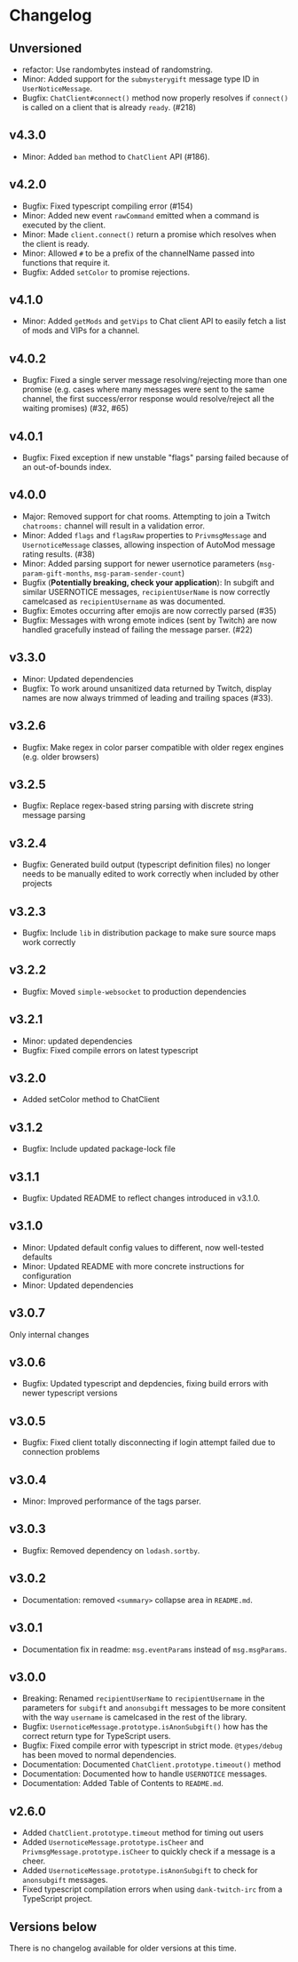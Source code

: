 # Changelog

## Unversioned

- refactor: Use randombytes instead of randomstring.
- Minor: Added support for the `submysterygift` message type ID in `UserNoticeMessage`.
- Bugfix: `ChatClient#connect()` method now properly resolves if `connect()` is called on a client that is already `ready`. (#218)

## v4.3.0

- Minor: Added `ban` method to `ChatClient` API (#186).

## v4.2.0

- Bugfix: Fixed typescript compiling error (#154)
- Minor: Added new event `rawCommand` emitted when a command is executed by the client.
- Minor: Made `client.connect()` return a promise which resolves when the client is ready.
- Minor: Allowed `#` to be a prefix of the channelName passed into functions that require it.
- Bugfix: Added `setColor` to promise rejections.

## v4.1.0

- Minor: Added `getMods` and `getVips` to Chat client API to easily fetch a list of mods and VIPs for a channel.

## v4.0.2

- Bugfix: Fixed a single server message resolving/rejecting more than one promise (e.g. cases where many messages were sent to the same channel, the first success/error response would resolve/reject all the waiting promises) (#32, #65)

## v4.0.1

- Bugfix: Fixed exception if new unstable "flags" parsing failed because of an out-of-bounds index.

## v4.0.0

- Major: Removed support for chat rooms. Attempting to join a Twitch `chatrooms:` channel will result in a validation error.
- Minor: Added `flags` and `flagsRaw` properties to `PrivmsgMessage` and `UsernoticeMessage` classes, allowing inspection of AutoMod message rating results. (#38)
- Minor: Added parsing support for newer usernotice parameters (`msg-param-gift-months`, `msg-param-sender-count`)
- Bugfix (**Potentially breaking, check your application**): In subgift and similar USERNOTICE messages, `recipientUserName` is now correctly camelcased as `recipientUsername` as was documented.
- Bugfix: Emotes occurring after emojis are now correctly parsed (#35)
- Bugfix: Messages with wrong emote indices (sent by Twitch) are now handled gracefully instead of failing the message parser. (#22)

## v3.3.0

- Minor: Updated dependencies
- Bugfix: To work around unsanitized data returned by Twitch, display names are now always trimmed of leading and trailing spaces (#33).

## v3.2.6

- Bugfix: Make regex in color parser compatible with older regex engines (e.g. older browsers)

## v3.2.5

- Bugfix: Replace regex-based string parsing with discrete string message parsing

## v3.2.4

- Bugfix: Generated build output (typescript definition files) no longer needs to be manually edited to work correctly when included by other projects

## v3.2.3

- Bugfix: Include `lib` in distribution package to make sure source maps work correctly

## v3.2.2

- Bugfix: Moved `simple-websocket` to production dependencies

## v3.2.1

- Minor: updated dependencies
- Bugfix: Fixed compile errors on latest typescript

## v3.2.0

- Added setColor method to ChatClient

## v3.1.2

- Bugfix: Include updated package-lock file

## v3.1.1

- Bugfix: Updated README to reflect changes introduced in v3.1.0.

## v3.1.0

- Minor: Updated default config values to different, now well-tested defaults
- Minor: Updated README with more concrete instructions for configuration
- Minor: Updated dependencies

## v3.0.7

Only internal changes

## v3.0.6

- Bugfix: Updated typescript and depdencies, fixing build errors with newer typescript versions

## v3.0.5

- Bugfix: Fixed client totally disconnecting if login attempt failed due to connection problems

## v3.0.4

- Minor: Improved performance of the tags parser.

## v3.0.3

- Bugfix: Removed dependency on `lodash.sortby`.

## v3.0.2

- Documentation: removed `<summary>` collapse area in `README.md`.

## v3.0.1

- Documentation fix in readme: `msg.eventParams` instead of `msg.msgParams`.

## v3.0.0

- Breaking: Renamed `recipientUserName` to `recipientUsername` in the parameters
  for `subgift` and `anonsubgift` messages to be more consitent with the way
  `username` is camelcased in the rest of the library.
- Bugfix: `UsernoticeMessage.prototype.isAnonSubgift()` how has the correct
  return type for TypeScript users.
- Bugfix: Fixed compile error with typescript in strict mode. `@types/debug` has
  been moved to normal dependencies.
- Documentation: Documented `ChatClient.prototype.timeout()` method
- Documentation: Documented how to handle `USERNOTICE` messages.
- Documentation: Added Table of Contents to `README.md`.

## v2.6.0

- Added `ChatClient.prototype.timeout` method for timing out users
- Added `UsernoticeMessage.prototype.isCheer` and
  `PrivmsgMessage.prototype.isCheer` to quickly check if a message is a cheer.
- Added `UsernoticeMessage.prototype.isAnonSubgift` to check for `anonsubgift`
  messages.
- Fixed typescript compilation errors when using `dank-twitch-irc` from a
  TypeScript project.

## Versions below

There is no changelog available for older versions at this time.
